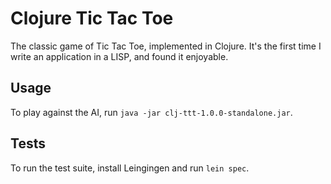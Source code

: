 # Clojure Tic Tac Toe

The classic game of Tic Tac Toe, implemented in Clojure. It's the first time I write an application in a LISP, and found it enjoyable.

## Usage

To play against the AI, run `java -jar clj-ttt-1.0.0-standalone.jar`.

## Tests

To run the test suite, install Leingingen and run `lein spec`.




